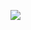 ![](https://media.discordapp.net/attachments/1332172767495192639/1332889353588047944/183dac4e-02fa-413b-b716-5f910bb79534.jpeg?ex=6796e571&is=679593f1&hm=b4638407e774750837730a0f48d6d6bf2dd2d5eb02f9b19e388c91f76566142b&=&format=webp&width=720&height=1024)
